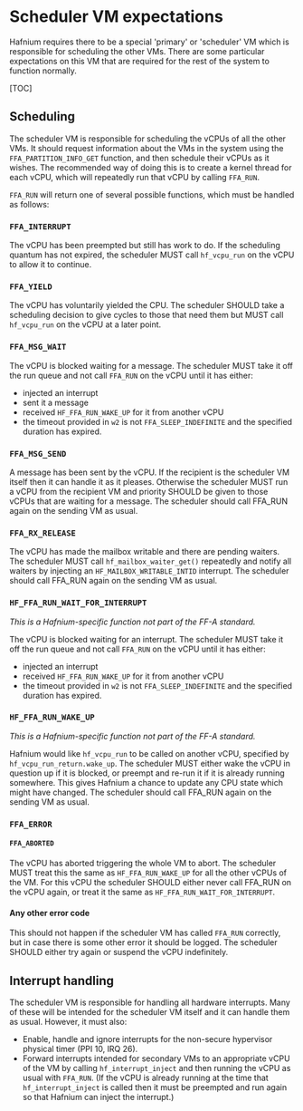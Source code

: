 # Scheduler VM expectations

Hafnium requires there to be a special 'primary' or 'scheduler' VM which is
responsible for scheduling the other VMs. There are some particular expectations
on this VM that are required for the rest of the system to function normally.

[TOC]

## Scheduling

The scheduler VM is responsible for scheduling the vCPUs of all the other VMs.
It should request information about the VMs in the system using the
`FFA_PARTITION_INFO_GET` function, and then schedule their vCPUs as it wishes.
The recommended way of doing this is to create a kernel thread for each vCPU,
which will repeatedly run that vCPU by calling `FFA_RUN`.

`FFA_RUN` will return one of several possible functions, which must be handled
as follows:

### `FFA_INTERRUPT`

The vCPU has been preempted but still has work to do. If the scheduling quantum
has not expired, the scheduler MUST call `hf_vcpu_run` on the vCPU to allow it
to continue.

### `FFA_YIELD`

The vCPU has voluntarily yielded the CPU. The scheduler SHOULD take a scheduling
decision to give cycles to those that need them but MUST call `hf_vcpu_run` on
the vCPU at a later point.

### `FFA_MSG_WAIT`

The vCPU is blocked waiting for a message. The scheduler MUST take it off the
run queue and not call `FFA_RUN` on the vCPU until it has either:

*   injected an interrupt
*   sent it a message
*   received `HF_FFA_RUN_WAKE_UP` for it from another vCPU
*   the timeout provided in `w2` is not `FFA_SLEEP_INDEFINITE` and the
    specified duration has expired.

### `FFA_MSG_SEND`

A message has been sent by the vCPU. If the recipient is the scheduler VM itself
then it can handle it as it pleases. Otherwise the scheduler MUST run a vCPU
from the recipient VM and priority SHOULD be given to those vCPUs that are
waiting for a message. The scheduler should call FFA_RUN again on the sending
VM as usual.

### `FFA_RX_RELEASE`

The vCPU has made the mailbox writable and there are pending waiters. The
scheduler MUST call `hf_mailbox_waiter_get()` repeatedly and notify all waiters
by injecting an `HF_MAILBOX_WRITABLE_INTID` interrupt. The scheduler should call
FFA_RUN again on the sending VM as usual.

### `HF_FFA_RUN_WAIT_FOR_INTERRUPT`

_This is a Hafnium-specific function not part of the FF-A standard._

The vCPU is blocked waiting for an interrupt. The scheduler MUST take it off the
run queue and not call `FFA_RUN` on the vCPU until it has either:

*   injected an interrupt
*   received `HF_FFA_RUN_WAKE_UP` for it from another vCPU
*   the timeout provided in `w2` is not `FFA_SLEEP_INDEFINITE` and the
    specified duration has expired.

### `HF_FFA_RUN_WAKE_UP`

_This is a Hafnium-specific function not part of the FF-A standard._

Hafnium would like `hf_vcpu_run` to be called on another vCPU, specified by
`hf_vcpu_run_return.wake_up`. The scheduler MUST either wake the vCPU in
question up if it is blocked, or preempt and re-run it if it is already running
somewhere. This gives Hafnium a chance to update any CPU state which might have
changed. The scheduler should call FFA_RUN again on the sending VM as usual.

### `FFA_ERROR`

#### `FFA_ABORTED`

The vCPU has aborted triggering the whole VM to abort. The scheduler MUST treat
this the same as `HF_FFA_RUN_WAKE_UP` for all the other vCPUs of the VM. For
this vCPU the scheduler SHOULD either never call FFA_RUN on the vCPU again, or
treat it the same as `HF_FFA_RUN_WAIT_FOR_INTERRUPT`.

#### Any other error code

This should not happen if the scheduler VM has called `FFA_RUN` correctly, but
in case there is some other error it should be logged. The scheduler SHOULD
either try again or suspend the vCPU indefinitely.

## Interrupt handling

The scheduler VM is responsible for handling all hardware interrupts. Many of
these will be intended for the scheduler VM itself and it can handle them as
usual. However, it must also:

*   Enable, handle and ignore interrupts for the non-secure hypervisor physical
    timer (PPI 10, IRQ 26).
*   Forward interrupts intended for secondary VMs to an appropriate vCPU of the
    VM by calling `hf_interrupt_inject` and then running the vCPU as usual with
    `FFA_RUN`. (If the vCPU is already running at the time that
    `hf_interrupt_inject` is called then it must be preempted and run again so
    that Hafnium can inject the interrupt.)
